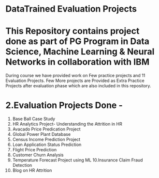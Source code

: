 # DataTrained Evaluation Projects

# This Repository contains project done as part of PG Program in Data Science, Machine Learning & Neural Networks in collaboration with IBM

During course we have provided work on Few practice projects and 11 Evaluation Projects. Few More projects are Provided as Extra Practice Projects after evaluation phase which are also included in this repository.

# 2.Evaluation Projects Done -

1. Base Ball Case Study
2. HR Analytics Project- Understanding the Attrition in HR
3. Avacado Price Predication Project
4. Global Power Plant Database
5. Census Income Prediction Project
6. Loan Application Status Prediction
7. Flight Price Prediction
8. Customer Churn Analysis
9. Temperature Forecast Project using ML
10.Insurance Claim Fraud Detection
11. Blog on HR Attrition
